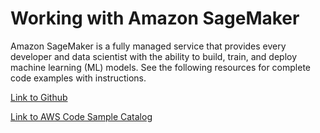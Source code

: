 # Working with Amazon SageMaker<a name="examples-sagemaker"></a>

 Amazon SageMaker is a fully managed service that provides every developer and data scientist with the ability to build, train, and deploy machine learning \(ML\) models\. See the following resources for complete code examples with instructions\.

 [Link to Github](https://github.com/awsdocs/aws-doc-sdk-examples/tree/master/javav2/example_code/sagemaker) 

 [Link to AWS Code Sample Catalog](http://docs.aws.amazon.com/code-samples/latest/catalog/code-catalog-javav2-example_code-sagemaker.html) 